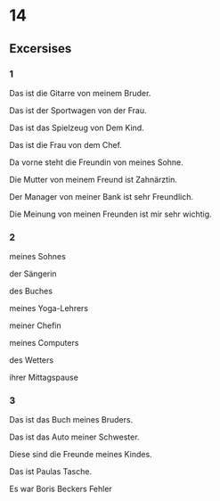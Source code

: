 # 14

## Excersises

### 1

Das ist die Gitarre von meinem Bruder.

Das ist der Sportwagen von der Frau.

Das ist das Spielzeug von Dem Kind.

Das ist die Frau von dem Chef.

Da vorne steht die Freundin von meines Sohne.

Die Mutter von meinem Freund ist Zahnärztin.

Der Manager von meiner Bank ist sehr Freundlich.

Die Meinung von meinen Freunden ist mir sehr wichtig.

### 2

meines Sohnes

der Sängerin

des Buches

meines Yoga-Lehrers

meiner Chefin

meines Computers

des Wetters

ihrer Mittagspause

### 3

Das ist das Buch meines Bruders.

Das ist das Auto meiner Schwester.

Diese sind die Freunde meines Kindes.

Das ist Paulas Tasche.

Es war Boris Beckers Fehler
